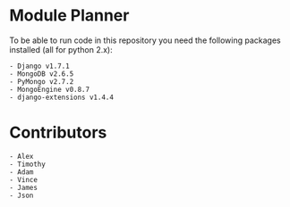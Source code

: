 Module Planner
==============

To be able to run code in this repository you need the following packages
installed (all for python 2.x):

    - Django v1.7.1
    - MongoDB v2.6.5
    - PyMongo v2.7.2
    - MongoEngine v0.8.7
    - django-extensions v1.4.4

Contributors
============

    - Alex
    - Timothy
    - Adam
    - Vince
    - James
    - Json